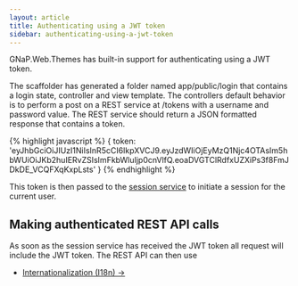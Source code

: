 ```yaml
---
layout: article
title: Authenticating using a JWT token
sidebar: authenticating-using-a-jwt-token
---
```


GNaP.Web.Themes has built-in support for authenticating using a JWT token.

The scaffolder has generated a folder named app/public/login that contains a login state, controller and view template. The controllers default behavior is to perform a post on a REST service at /tokens with a username and password value. The REST service should return a JSON formatted response that contains a token.

{% highlight javascript %}
{
    token: 'eyJhbGciOiJIUzI1NiIsInR5cCI6IkpXVCJ9.eyJzdWIiOjEyMzQ1Njc4OTAsIm5hbWUiOiJKb2huIERvZSIsImFkbWluIjp0cnVlfQ.eoaDVGTClRdfxUZXiPs3f8FmJDkDE_VCQFXqKxpLsts'
}
{% endhighlight %}

This token is then passed to the [session service](https://github.com/infrabel/GNaP.Web.Themes/blob/master/custom/gnap-angular/js/develop/gnap/session.service.js) to initiate a session for the current user.

## Making authenticated REST API calls

As soon as the session service has received the JWT token all request will include the JWT token. The REST API can then use 

<nav>
  <ul class="pager">
    <li class="next"><a href="{{ "internationalization" | prepend: site.baseurl }}">Internationalization (I18n) <span aria-hidden="true">&rarr;</span></a></li>
  </ul>
</nav>